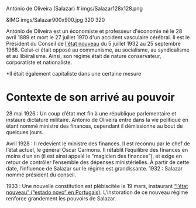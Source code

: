 António de Oliveira (Salazar) # imgs/Salazar128x128.png

&IMG imgs/Salazar900x900.jpg 320 320

António de Oliveira est un économiste et professeur d'économie né le 28 avril 1889 et mort le 27 juillet 1970 d'un accident vasculaire cérébral. Il est le Président du Conseil de [l'état nouveau](articles/Gouvernement_Sal.md) du 5 juillet 1932 au 25 septembre 1968.
Celui-ci était opposé au communisme, au socialisme, au syndicalisme et au libéralisme. Ainsi, son régime était de nature conservateur, corporatiste et nationaliste.

\*Il était également capitaliste dans une certaine mesure


# Contexte de son arrivé au pouvoir
28 mai 1926 : Un coup d’état met fin à une république parlementaire et instaure dictature militaire. Antonio de Oliveira entre dans la vie politique en étant nommé ministre des finances, cependant il démissionne au bout de quelques jours.

Avril 1928 : Il redevient le ministre des finances. Il est reconnu par le chef de l’état actuel, le général Óscar Carmona. Il rétablit l’équilibre des finances en moins d’un an (il est ainsi appelé le “magicien des finances”), et exige en retour de contrôler l’ensemble des dépenses ministérielles. À partir de cette date, l’influence de Salazar sur le régime est grandissante.
1932 : Salazar nommé président du conseil.

1933 : Une nouvelle constitution est plébiscitée le 19 mars, instaurant [“l’état nouveau” (“estado novo” en Portugais)](articles/Gouvernement_Sal.md). L'instoration de ce nouveau régime renforce grandement les pouvoirs de Salazar.
